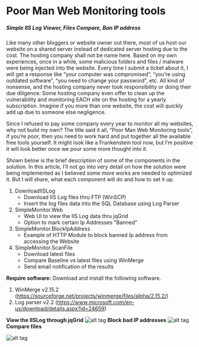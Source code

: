 # Poor Man Web Monitoring tools
##### Simple IIS Log Viewer, Files Compare, Ban IP address

Like many other bloggers or website owner out there, most of us host our website on a shared server instead of dedicated server hosting due to the cost. The hosting company shall not be name here. Based on my own experiences, once in a while, some malicious folders and files / malware were being injected into the website. Every time I submit a ticket about it, I will get a response like “your computer was compromised”, “you’re using outdated software”, “you need to change your password”, etc. All kind of nonsense, and the hosting company never took responsibility or doing their due diligence. Some hosting company even offer to clean up the vulnerability and monitoring EACH site on the hosting for a yearly subscription. Imagine if you more than one website, the cost will quickly add up due to someone else negligence. 

Since I refused to pay some company every year to monitor all my websites, why not build my own? The title said it all, “Poor Man Web Monitoring tools”, if you’re poor, then you need to work hard and put together all the available free tools yourself. It might look like a Frankenstein tool now, but I’m positive it will look better once we pour some more thought into it. 

Shown below is the brief description of some of the components in the solution. In this article, I’ll not go into very detail on how the solution were being implemented as I believed some more works are needed to optimized it. But I will share, what each component will do and how to set it up.

1.	DownloadIISLog 
    *	Download IIS Log files thru FTP (WinSCP)
    *	Insert the log files data into the SQL Database using Log Parser
2.	SimpleMonitor.Web
    *	Web UI to view the IIS Log data thru jqGrid
    *	Option to mark certain Ip Addresses "Banned"
3.	SimpleMonitor.BlockIpAddress
    *	Example of HTTP Module to block banned Ip address from accessing the Website
4.	SimpleMonitor.ScanFile
    *	Download latest files
    *	Compare Baseline vs latest files using WinMerge
    *	Send email notification of the results


**Require software:**
Download and install the following software.

1.	WinMerge v2.15.2 (https://sourceforge.net/projects/winmerge/files/alpha/2.15.2/) 
2.	Log parser v2.2 (https://www.microsoft.com/en-us/download/details.aspx?id=24659) 


**View the IISLog through jqGrid**
![alt tag](https://blog.ysatech.com/images/simple_monitor/jqgrid_iislog.PNG)
**Block bad IP addresses**
![alt tag](https://blog.ysatech.com/images/simple_monitor/blocking_ip.PNG)
**Compare files**

![alt tag](https://blog.ysatech.com/images/simple_monitor/compare_result_2.PNG)
